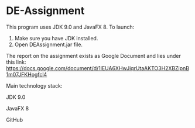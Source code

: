 # DE-Assignment

This program uses JDK 9.0 and JavaFX 8.
To launch:
1. Make sure you have JDK installed.
2. Open DEAssignment.jar file.

The report on the assignment exists as Google Document and lies under this link:
https://docs.google.com/document/d/1lEUA6XHwJiqrUtaAKTO3H2XBZipnB1m07JFKHogfcl4

Main technology stack:

JDK 9.0

JavaFX 8

GitHub
